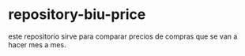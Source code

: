 # repository-biu-price
este repositorio sirve para comparar precios de compras que se van a hacer mes a mes.
